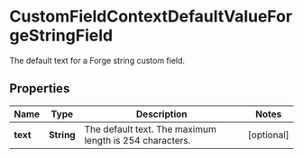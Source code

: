 

# CustomFieldContextDefaultValueForgeStringField

The default text for a Forge string custom field.

## Properties

| Name | Type | Description | Notes |
|------------ | ------------- | ------------- | -------------|
|**text** | **String** | The default text. The maximum length is 254 characters. |  [optional] |



